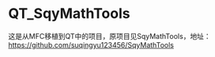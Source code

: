 # QT_SqyMathTools
这是从MFC移植到QT中的项目，原项目见SqyMathTools，地址：https://github.com/suqingyu123456/SqyMathTools
